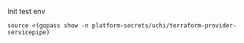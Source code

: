 Init test env
```
source <(gopass show -n platform-secrets/uchi/terraform-provider-servicepipe)
```
